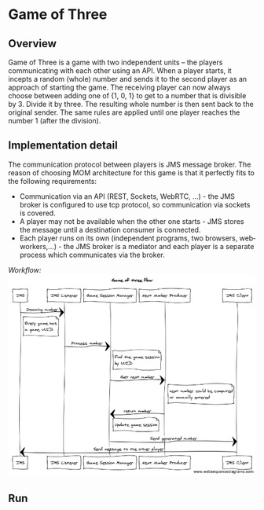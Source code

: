 # Game of Three

## Overview
Game of Three is a game with two independent units – the players communicating with each other using an API.
When a player starts, it incepts a random (whole) number and sends it to the second player as an approach of starting the game. The receiving player can now always choose between adding one of​ {­1, 0, 1} ​to get to a number that is divisible by​ 3. Divide it by three. The resulting whole number is then sent back to the original sender. The same rules are applied until one player reaches the number​ 1 (after the division).

## Implementation detail
The communication protocol between players is JMS message broker. The reason of choosing MOM architecture for this game is that it perfectly fits to the following requirements:

- Communication via an API (REST, Sockets, WebRTC, ...) - the JMS broker is configured to use tcp protocol, so communication via sockets is covered.
- A player may not be available when the other one starts - JMS stores the message until a destination consumer is connected.
- Each player runs on its own (independent programs, two browsers, web‐workers,...) - the JMS broker is a mediator and each player is a separate process which communicates via the broker.

*Workflow:*
![alt tag](https://github.com/dgyordanov/game_of_three/blob/master/Game%20of%20three%20flow.png)

## Run
<TODO>